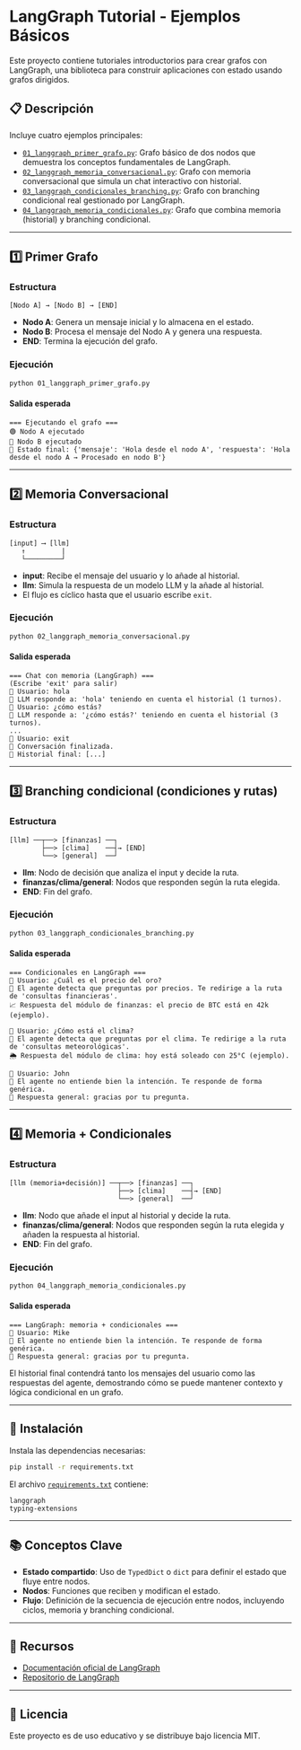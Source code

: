 # LangGraph Tutorial - Ejemplos Básicos

Este proyecto contiene tutoriales introductorios para crear grafos con LangGraph, una biblioteca para construir aplicaciones con estado usando grafos dirigidos.

## 📋 Descripción

Incluye cuatro ejemplos principales:

- [`01_langgraph_primer_grafo.py`](01_langgraph_primer_grafo.py): Grafo básico de dos nodos que demuestra los conceptos fundamentales de LangGraph.
- [`02_langgraph_memoria_conversacional.py`](02_langgraph_memoria_conversacional.py): Grafo con memoria conversacional que simula un chat interactivo con historial.
- [`03_langgraph_condicionales_branching.py`](03_langgraph_condicionales_branching.py): Grafo con branching condicional real gestionado por LangGraph.
- [`04_langgraph_memoria_condicionales.py`](04_langgraph_memoria_condicionales.py): Grafo que combina memoria (historial) y branching condicional.

---

## 1️⃣ Primer Grafo

### Estructura

```
[Nodo A] → [Nodo B] → [END]
```

- **Nodo A**: Genera un mensaje inicial y lo almacena en el estado.
- **Nodo B**: Procesa el mensaje del Nodo A y genera una respuesta.
- **END**: Termina la ejecución del grafo.

### Ejecución

```bash
python 01_langgraph_primer_grafo.py
```

#### Salida esperada

```
=== Ejecutando el grafo ===
🟢 Nodo A ejecutado
🔵 Nodo B ejecutado
📌 Estado final: {'mensaje': 'Hola desde el nodo A', 'respuesta': 'Hola desde el nodo A → Procesado en nodo B'}
```

---

## 2️⃣ Memoria Conversacional

### Estructura

```
[input] ⟶ [llm]
   ↑         |
   └─────────┘
```

- **input**: Recibe el mensaje del usuario y lo añade al historial.
- **llm**: Simula la respuesta de un modelo LLM y la añade al historial.
- El flujo es cíclico hasta que el usuario escribe `exit`.

### Ejecución

```bash
python 02_langgraph_memoria_conversacional.py
```

#### Salida esperada

```
=== Chat con memoria (LangGraph) ===
(Escribe 'exit' para salir)
👤 Usuario: hola
🤖 LLM responde a: 'hola' teniendo en cuenta el historial (1 turnos).
👤 Usuario: ¿cómo estás?
🤖 LLM responde a: '¿cómo estás?' teniendo en cuenta el historial (3 turnos).
...
👤 Usuario: exit
👋 Conversación finalizada.
📌 Historial final: [...]
```

---

## 3️⃣ Branching condicional (condiciones y rutas)

### Estructura

```
[llm] ──┬──> [finanzas] ──┐
        ├──> [clima]    ──┤→ [END]
        └──> [general]  ──┘
```

- **llm**: Nodo de decisión que analiza el input y decide la ruta.
- **finanzas/clima/general**: Nodos que responden según la ruta elegida.
- **END**: Fin del grafo.

### Ejecución

```bash
python 03_langgraph_condicionales_branching.py
```

#### Salida esperada

```
=== Condicionales en LangGraph ===
👤 Usuario: ¿Cuál es el precio del oro?
🤖 El agente detecta que preguntas por precios. Te redirige a la ruta de 'consultas financieras'.
📈 Respuesta del módulo de finanzas: el precio de BTC está en 42k (ejemplo).

👤 Usuario: ¿Cómo está el clima?
🤖 El agente detecta que preguntas por el clima. Te redirige a la ruta de 'consultas meteorológicas'.
🌦️ Respuesta del módulo de clima: hoy está soleado con 25°C (ejemplo).

👤 Usuario: John
🤖 El agente no entiende bien la intención. Te responde de forma genérica.
💬 Respuesta general: gracias por tu pregunta.
```

---

## 4️⃣ Memoria + Condicionales

### Estructura

```
[llm (memoria+decisión)] ──┬──> [finanzas] ──┐
                           ├──> [clima]    ──┤→ [END]
                           └──> [general]  ──┘
```

- **llm**: Nodo que añade el input al historial y decide la ruta.
- **finanzas/clima/general**: Nodos que responden según la ruta elegida y añaden la respuesta al historial.
- **END**: Fin del grafo.

### Ejecución

```bash
python 04_langgraph_memoria_condicionales.py
```

#### Salida esperada

```
=== LangGraph: memoria + condicionales ===
👤 Usuario: Mike
🤖 El agente no entiende bien la intención. Te responde de forma genérica.
💬 Respuesta general: gracias por tu pregunta.
```

El historial final contendrá tanto los mensajes del usuario como las respuestas del agente, demostrando cómo se puede mantener contexto y lógica condicional en un grafo.

---

## 🔧 Instalación

Instala las dependencias necesarias:

```bash
pip install -r requirements.txt
```

El archivo [`requirements.txt`](requirements.txt) contiene:

```
langgraph
typing-extensions
```

---

## 📚 Conceptos Clave

- **Estado compartido**: Uso de `TypedDict` o `dict` para definir el estado que fluye entre nodos.
- **Nodos**: Funciones que reciben y modifican el estado.
- **Flujo**: Definición de la secuencia de ejecución entre nodos, incluyendo ciclos, memoria y branching condicional.

---

## 🔗 Recursos

- [Documentación oficial de LangGraph](https://python.langchain.com/docs/langgraph)
- [Repositorio de LangGraph](https://github.com/langchain-ai/langgraph)

---

## 📝 Licencia

Este proyecto es de uso educativo y se distribuye bajo licencia MIT.